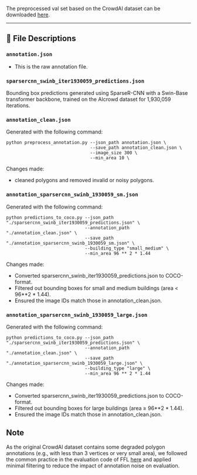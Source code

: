 The preprocessed val set based on the CrowdAI dataset can be downloaded [here](https://drive.google.com/drive/folders/1PUmvptNLJGTKxwmSTpMn2OlZabfICSdw?usp=sharing).

---

## 📄 File Descriptions

### `annotation.json`
- This is the raw annotation file.

### `sparsercnn_swinb_iter1930059_predictions.json`
Bounding box predictions generated using SparseR-CNN with a Swin-Base transformer backbone, trained on the AIcrowd dataset for 1,930,059 iterations.

### `annotation_clean.json`
Generated with the following command:
```
python preprocess_annotation.py --json_path annotation.json \
                                --save_path annotation_clean.json \
                                --image_size 300 \
                                --min_area 10 \
```
Changes made:
- cleaned polygons and removed invalid or noisy polygons.

### `annotation_sparsercnn_swinb_1930059_sm.json`
Generated with the following command:
```
python predictions_to_coco.py --json_path "./sparsercnn_swinb_iter1930059_predictions.json" \
                              --annotation_path "./annotation_clean.json" \
                              --save_path "./annotation_sparsercnn_swinb_1930059_sm.json" \
                              --building_type "small_medium" \
                              --min_area 96 ** 2 * 1.44
```
Changes made:
- Converted sparsercnn_swinb_iter1930059_predictions.json to COCO-format.
- Filtered out bounding boxes for small and medium buildings (area < 96**2 * 1.44).
- Ensured the image IDs match those in annotation_clean.json.

### `annotation_sparsercnn_swinb_1930059_large.json`
Generated with the following command:
```
python predictions_to_coco.py --json_path "./sparsercnn_swinb_iter1930059_predictions.json" \
                              --annotation_path "./annotation_clean.json" \
                              --save_path "./annotation_sparsercnn_swinb_1930059_large.json" \
                              --building_type "large" \
                              --min_area 96 ** 2 * 1.44
```
Changes made:
- Converted sparsercnn_swinb_iter1930059_predictions.json to COCO-format.
- Filtered out bounding boxes for large buildings (area ≥ 96**2 * 1.44).
- Ensured the image IDs match those in annotation_clean.json.

## Note
As the original CrowdAI dataset contains some degraded polygon annotations (e.g., with less than 3 vertices or very small area), we followed the common practice in the evaluation code of FFL [here](https://github.com/Lydorn/Polygonization-by-Frame-Field-Learning) and applied minimal filtering to reduce the impact of annotation noise on evaluation.
